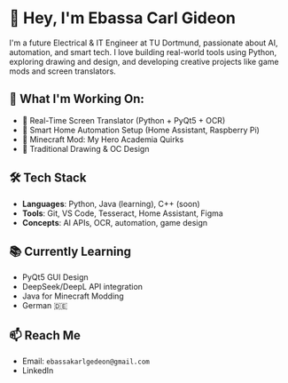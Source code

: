 # 👋 Hey, I'm Ebassa Carl Gideon

I'm a future Electrical & IT Engineer at TU Dortmund, passionate about AI, automation, and smart tech. I love building real-world tools using Python, exploring drawing and design, and developing creative projects like game mods and screen translators.

## 🚀 What I'm Working On:
- 🔧 Real-Time Screen Translator (Python + PyQt5 + OCR)
- 🏡 Smart Home Automation Setup (Home Assistant, Raspberry Pi)
- 🧬 Minecraft Mod: My Hero Academia Quirks
- 🎨 Traditional Drawing & OC Design

## 🛠 Tech Stack
- **Languages**: Python, Java (learning), C++ (soon)
- **Tools**: Git, VS Code, Tesseract, Home Assistant, Figma
- **Concepts**: AI APIs, OCR, automation, game design

## 📚 Currently Learning
- PyQt5 GUI Design  
- DeepSeek/DeepL API integration  
- Java for Minecraft Modding  
- German 🇩🇪

## 📫 Reach Me
- Email: `ebassakarlgedeon@gmail.com`
- LinkedIn
